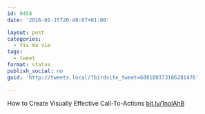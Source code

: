 ```yaml
---
id: 9458
date: '2016-01-15T20:48:07+01:00'

layout: post
categories:
  - Vis ma vie
tags:
  - tweet
format: status
publish_social: no
guid: 'http://tweets.local/?birdsite_tweet=688100373186281476'

---
```


How to Create Visually Effective Call-To-Actions [bit.ly/1nolAhB](http://bit.ly/1nolAhB)